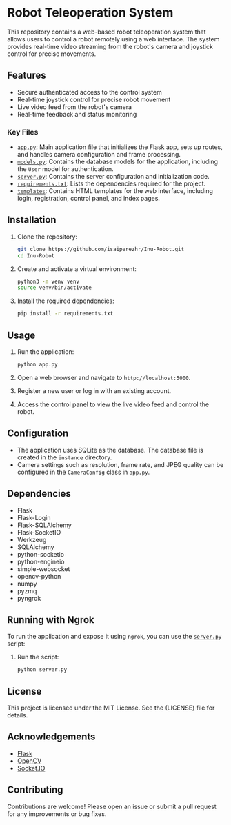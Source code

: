 # Robot Teleoperation System

This repository contains a web-based robot teleoperation system that allows users to control a robot remotely using a web interface. The system provides real-time video streaming from the robot's camera and joystick control for precise movements.

## Features

- Secure authenticated access to the control system
- Real-time joystick control for precise robot movement
- Live video feed from the robot's camera
- Real-time feedback and status monitoring

### Key Files

- [`app.py`](app.py): Main application file that initializes the Flask app, sets up routes, and handles camera configuration and frame processing.
- [`models.py`](models.py): Contains the database models for the application, including the `User` model for authentication.
- [`server.py`](server.py): Contains the server configuration and initialization code.
- [`requirements.txt`](requirements.txt): Lists the dependencies required for the project.
- [`templates`](templates): Contains HTML templates for the web interface, including login, registration, control panel, and index pages.

## Installation

1. Clone the repository:
    ```sh
    git clone https://github.com/isaiperezhr/Inu-Robot.git
    cd Inu-Robot
    ```

2. Create and activate a virtual environment:
    ```sh
    python3 -m venv venv
    source venv/bin/activate
    ```

3. Install the required dependencies:
    ```sh
    pip install -r requirements.txt
    ```

## Usage

1. Run the application:
    ```sh
    python app.py
    ```

2. Open a web browser and navigate to `http://localhost:5000`.

3. Register a new user or log in with an existing account.

4. Access the control panel to view the live video feed and control the robot.

## Configuration

- The application uses SQLite as the database. The database file is created in the `instance` directory.
- Camera settings such as resolution, frame rate, and JPEG quality can be configured in the `CameraConfig` class in `app.py`.

## Dependencies

- Flask
- Flask-Login
- Flask-SQLAlchemy
- Flask-SocketIO
- Werkzeug
- SQLAlchemy
- python-socketio
- python-engineio
- simple-websocket
- opencv-python
- numpy
- pyzmq
- pyngrok

## Running with Ngrok

To run the application and expose it using `ngrok`, you can use the [`server.py`](server.py) script:

1. Run the script:
    ```sh
    python server.py
    ```

## License

This project is licensed under the MIT License. See the (LICENSE) file for details.

## Acknowledgements

- [Flask](https://flask.palletsprojects.com/)
- [OpenCV](https://opencv.org/)
- [Socket.IO](https://socket.io/)

## Contributing

Contributions are welcome! Please open an issue or submit a pull request for any improvements or bug fixes.